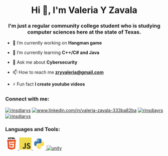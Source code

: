 <h1 align="center">Hi 👋, I'm Valeria Y Zavala</h1>
<h3 align="center">I'm just a regular community college student who is studying computer sciences here at the state of Texas.</h3>

- 🔭 I’m currently working on **Hangman game**

- 🌱 I’m currently learning **C++/C# and Java**

- 💬 Ask me about **Cybersecurity**

- 📫 How to reach me **zryvaleria@gmail.com**

- ⚡ Fun fact **I create youtube videos**

<h3 align="left">Connect with me:</h3>
<p align="left">
<a href="https://twitter.com/rinsdiarys" target="blank"><img align="center" src="https://raw.githubusercontent.com/rahuldkjain/github-profile-readme-generator/master/src/images/icons/Social/twitter.svg" alt="rinsdiarys" height="30" width="40" /></a>
<a href="https://linkedin.com/in/www.linkedin.com/in/valeria-zavala-333ba82ba" target="blank"><img align="center" src="https://raw.githubusercontent.com/rahuldkjain/github-profile-readme-generator/master/src/images/icons/Social/linked-in-alt.svg" alt="www.linkedin.com/in/valeria-zavala-333ba82ba" height="30" width="40" /></a>
<a href="https://instagram.com/rinsdiayrs" target="blank"><img align="center" src="https://raw.githubusercontent.com/rahuldkjain/github-profile-readme-generator/master/src/images/icons/Social/instagram.svg" alt="rinsdiayrs" height="30" width="40" /></a>
<a href="https://www.youtube.com/c/rinsdiarys" target="blank"><img align="center" src="https://raw.githubusercontent.com/rahuldkjain/github-profile-readme-generator/master/src/images/icons/Social/youtube.svg" alt="rinsdiarys" height="30" width="40" /></a>
</p>

<h3 align="left">Languages and Tools:</h3>
<p align="left"> <a href="https://www.w3.org/html/" target="_blank" rel="noreferrer"> <img src="https://raw.githubusercontent.com/devicons/devicon/master/icons/html5/html5-original-wordmark.svg" alt="html5" width="40" height="40"/> </a> <a href="https://developer.mozilla.org/en-US/docs/Web/JavaScript" target="_blank" rel="noreferrer"> <img src="https://raw.githubusercontent.com/devicons/devicon/master/icons/javascript/javascript-original.svg" alt="javascript" width="40" height="40"/> </a> <a href="https://www.python.org" target="_blank" rel="noreferrer"> <img src="https://raw.githubusercontent.com/devicons/devicon/master/icons/python/python-original.svg" alt="python" width="40" height="40"/> </a> <a href="https://unity.com/" target="_blank" rel="noreferrer"> <img src="https://www.vectorlogo.zone/logos/unity3d/unity3d-icon.svg" alt="unity" width="40" height="40"/> </a> </p>
